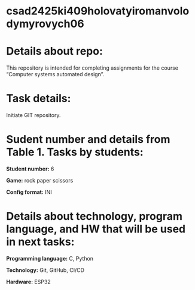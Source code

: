 # csad2425ki409holovatyiromanvolodymyrovych06

# Details about repo:
This repository is intended for completing assignments for the course “Computer systems automated design”.

# Task details:
Initiate GIT repository.

# Sudent number and details from Table 1. Tasks by students:

**Student number:** 6

**Game:** rock paper scissors

**Config format:** INI

# Details about technology, program language, and HW that will be used in next tasks:

**Programming language:** C, Python

**Technology:** Git, GitHub, CI/CD

**Hardware:** ESP32
